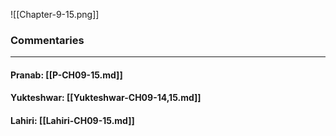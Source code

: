 ![[Chapter-9-15.png]]

### Commentaries

---

#### Pranab: [[P-CH09-15.md]]

#### Yukteshwar: [[Yukteshwar-CH09-14,15.md]]

#### Lahiri: [[Lahiri-CH09-15.md]]
